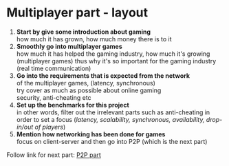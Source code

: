 # Multiplayer part - layout
1. __Start by give some introduction about gaming__ \
how much it has grown, how much money there is to it
2. __Smoothly go into multiplayer games__ \
how much it has helped the gaming industry, how much it's growing (multiplayer games) thus why it's so important for the gaming industry (real time communication)
3. __Go into the requirements that is expected from the network__ \
of the multiplayer games, (latency, synchronous) \
try cover as much as possible about online gaming \
 security, anti-cheating etc 
4. __Set up the benchmarks for this project__ \
in other words, filter out the irrelevant parts such as anti-cheating in order to set a focus (_latency, scalability, synchronous, availability, drop-in/out of players_)
5. __Mention how networking has been done for games__ \
focus on client-server and then go into P2P (which is the next part) 

Follow link for next part: [P2P part](2.%20P2P%20part%20-%20layout.md)